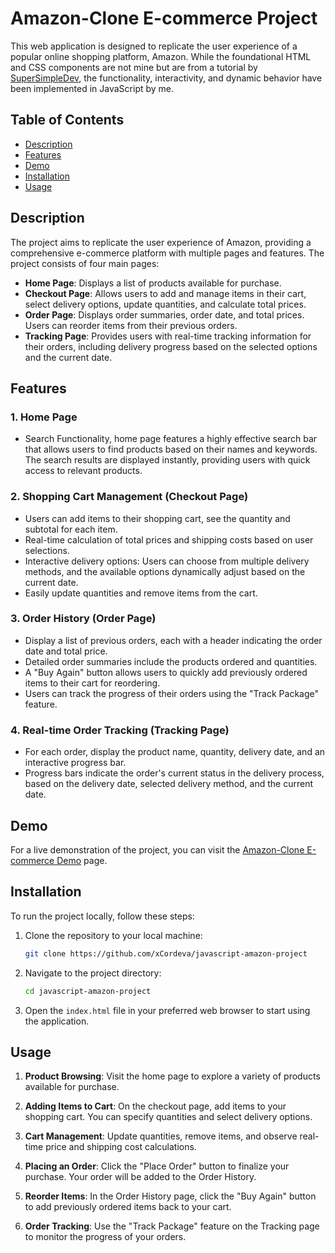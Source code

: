 # Amazon-Clone E-commerce Project

This web application is designed to replicate the user experience of a popular online shopping platform, Amazon. While the foundational HTML and CSS components are not mine but are from a tutorial by [SuperSimpleDev](https://www.youtube.com/@SuperSimpleDev), the functionality, interactivity, and dynamic behavior have been implemented in JavaScript by me.



## Table of Contents

- [Description](#description)
- [Features](#features)
- [Demo](#demo)
- [Installation](#installation)
- [Usage](#usage)


## Description

The project aims to replicate the user experience of Amazon, providing a comprehensive e-commerce platform with multiple pages and features.
The project consists of four main pages:

- **Home Page**: Displays a list of products available for purchase.
- **Checkout Page**: Allows users to add and manage items in their cart, select delivery options, update quantities, and calculate total prices.
- **Order Page**: Displays order summaries, order date, and total prices. Users can reorder items from their previous orders.
- **Tracking Page**: Provides users with real-time tracking information for their orders, including delivery progress based on the selected options and the current date.


## Features

### 1. Home Page

- Search Functionality, home page features a highly effective search bar that allows users to find products based on their names and keywords. The search results are displayed instantly,  providing users with quick access to relevant products.

### 2. Shopping Cart Management (Checkout Page)

- Users can add items to their shopping cart, see the quantity and subtotal for each item.
- Real-time calculation of total prices and shipping costs based on user selections.
- Interactive delivery options: Users can choose from multiple delivery methods, and the available options dynamically adjust based on the current date.
- Easily update quantities and remove items from the cart.

### 3. Order History (Order Page)

- Display a list of previous orders, each with a header indicating the order date and total price.
- Detailed order summaries include the products ordered and quantities.
- A "Buy Again" button allows users to quickly add previously ordered items to their cart for reordering.
- Users can track the progress of their orders using the "Track Package" feature.

### 4. Real-time Order Tracking (Tracking Page)

- For each order, display the product name, quantity, delivery date, and an interactive progress bar.
- Progress bars indicate the order's current status in the delivery process, based on the delivery date, selected delivery method, and the current date.


## Demo

For a live demonstration of the project, you can visit the [Amazon-Clone E-commerce Demo](https://xcordeva.github.io/javascript-amazon-project) page.


## Installation

To run the project locally, follow these steps:

1. Clone the repository to your local machine:

   ```bash
   git clone https://github.com/xCordeva/javascript-amazon-project
   ```

2. Navigate to the project directory:

   ```bash
   cd javascript-amazon-project
   ```

3. Open the `index.html` file in your preferred web browser to start using the application.


## Usage

1. **Product Browsing**: Visit the home page to explore a variety of products available for purchase.

2. **Adding Items to Cart**: On the checkout page, add items to your shopping cart. You can specify quantities and select delivery options.

3. **Cart Management**: Update quantities, remove items, and observe real-time price and shipping cost calculations.

4. **Placing an Order**: Click the "Place Order" button to finalize your purchase. Your order will be added to the Order History.

5. **Reorder Items**: In the Order History page, click the "Buy Again" button to add previously ordered items back to your cart.

6. **Order Tracking**: Use the "Track Package" feature on the Tracking page to monitor the progress of your orders.


